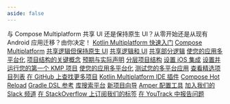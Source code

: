 ```yaml
---
aside: false
---
```

<topic 
	xmlns:xsi="http://www.w3.org/2001/XMLSchema-instance" 
	xsi:noNamespaceSchemaLocation="https://resources.jetbrains.com/writerside/1.0/topic.v2.xsd"
	title="Kotlin Multiplatform 入门" id="get-started">
    <section-starting-page>
        <title>Kotlin Multiplatform 入门</title>
        <description>
            与 Compose Multiplatform 共享 UI 还是保持原生 UI？从零开始还是从现有 Android 应用迁移？由你决定！
        </description>
        <spotlight>
            <a href="quickstart.md" type="cross-platform" summary="设置并运行您的第一个 KMP 项目">Kotlin Multiplatform 快速入门</a>
            <a href="compose-multiplatform.topic" summary="探索 JetBrains 开发的基于 Kotlin 的声明式多平台 UI 框架" type="creative">Compose Multiplatform</a>
        </spotlight>
        <primary>
            <title>常见用例</title>
            <a href="multiplatform-create-first-app.md" summary="了解 Kotlin Multiplatform 并使用 Android Studio 创建一个在 Android 和 iOS 上均可运行的移动应用">共享逻辑但保持原生 UI</a>
            <a href="compose-multiplatform-create-first-app.md" summary="使用 Compose Multiplatform 创建一个在 Android、iOS 和桌面平台之间共享 UI 的应用程序">共享逻辑和 UI</a>
            <a href="multiplatform-ktor-sqldelight.md" summary="创建一个在 Android 和 iOS 之间共享数据访问层的多平台应用">共享部分逻辑</a>
            <a href="multiplatform-integrate-in-existing-app.md" summary="使您的 Android 应用程序在 iOS 上运行">使您的应用多平台化</a>
        </primary>
        <secondary>
            <title>Kotlin Multiplatform 技术</title>
            <a href="multiplatform-discover-project.md" summary="了解基础知识：公共代码和平台特有代码、目标平台和源代码集">项目结构的关键概念</a>
            <a href="multiplatform-expect-actual.md" summary="使用预期和实际声明访问平台特有的 API">预期与实际声明</a>
            <a href="multiplatform-hierarchy.md" summary="组织源代码集层次结构以共享公共代码">分层项目结构</a>
            <a href="multiplatform-ios-integration-overview.md" summary="将 Kotlin Multiplatform 共享模块集成到您的 iOS 应用中">设置 iOS 集成</a>
        </secondary>
        <misc>
            <links narrow="true">
                <group>
                    <title>教程与示例</title>
                    <a href="quickstart.md" summary="设置并运行您的第一个 KMP 项目">设置并运行您的第一个 KMP 项目</a>
                    <a href="multiplatform-integrate-in-existing-app.md" summary="使您的 Android 应用程序在 iOS 上运行">使您的应用多平台化</a>
                    <a href="multiplatform-run-tests.md" summary="了解如何创建和测试 Kotlin Multiplatform 应用程序">测试您的多平台应用</a>
                    <a href="multiplatform-samples.md" summary="Kotlin Multiplatform 示例">查看精选项目列表</a>
                    <a href="https://github.com/topics/kotlin-multiplatform-sample" summary="GitHub &quot;kotlin-multiplatform&quot; 话题">在 GitHub 上查找更多项目</a>
                </group>
                <group>
                    <title>工具</title>
                    <a href="https://plugins.jetbrains.com/plugin/14936-kotlin-multiplatform" summary="适用于 IntelliJ IDEA 和 Android Studio 的 Kotlin Multiplatform 插件">Kotlin Multiplatform IDE 插件</a>
                    <a href="compose-hot-reload.md" summary="使用 Compose Hot Reload 快速迭代您的 UI">Compose Hot Reload</a>
                    <a href="multiplatform-dsl-reference.md" summary="配置 Kotlin Multiplatform 项目的 Gradle 构建脚本">Gradle DSL 参考</a>
                    <a href="https://klibs.io/" summary="JetBrains 开发的 Kotlin Multiplatform 库实验性搜索平台">库搜索平台</a>
                    <a href="https://kmp.jetbrains.com/" summary="快速生成并下载多平台项目模板">新项目向导</a>
                    <a href="amper.md" summary="使用 Amper 进行项目配置">Amper 配置工具</a>
                </group>
                <group>
                    <title>社区与帮助</title>
                    <a href="https://kotlinlang.slack.com/archives/C3PQML5NU" summary="Kotlin Slack">加入我们的 Slack 频道</a>
                    <a href="https://stackoverflow.com/questions/tagged/kotlin-multiplatform" summary="订阅 kotlin-multiplatform 标签">在 StackOverflow 上订阅我们的标签</a>
                    <a href="https://youtrack.jetbrains.com/newIssue?project=KT" summary="Kotlin 问题跟踪器">在 YouTrack 中报告问题</a>
                </group>
            </links>
        </misc>
    </section-starting-page>
</topic>
